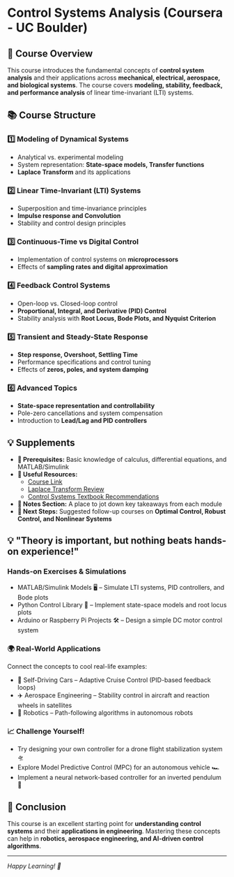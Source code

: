 # Control Systems Analysis (Coursera - UC Boulder)

## 📌 Course Overview
This course introduces the fundamental concepts of **control system analysis** and their applications across **mechanical, electrical, aerospace, and biological systems**. The course covers **modeling, stability, feedback, and performance analysis** of linear time-invariant (LTI) systems.

## 📚 Course Structure
### **1️⃣ Modeling of Dynamical Systems**
- Analytical vs. experimental modeling
- System representation: **State-space models, Transfer functions**
- **Laplace Transform** and its applications

### **2️⃣ Linear Time-Invariant (LTI) Systems**
- Superposition and time-invariance principles
- **Impulse response and Convolution**
- Stability and control design principles

### **3️⃣ Continuous-Time vs Digital Control**
- Implementation of control systems on **microprocessors**
- Effects of **sampling rates and digital approximation**

### **4️⃣ Feedback Control Systems**
- Open-loop vs. Closed-loop control
- **Proportional, Integral, and Derivative (PID) Control**
- Stability analysis with **Root Locus, Bode Plots, and Nyquist Criterion**

### **5️⃣ Transient and Steady-State Response**
- **Step response, Overshoot, Settling Time**
- Performance specifications and control tuning
- Effects of **zeros, poles, and system damping**

### **6️⃣ Advanced Topics**
- **State-space representation and controllability**
- Pole-zero cancellations and system compensation
- Introduction to **Lead/Lag and PID controllers**

## 💡 Supplements 
- **📜 Prerequisites:** Basic knowledge of calculus, differential equations, and MATLAB/Simulink
- **🔗 Useful Resources:**
  - [Course Link](https://www.coursera.org/)
  - [Laplace Transform Review](https://en.wikipedia.org/wiki/Laplace_transform)
  - [Control Systems Textbook Recommendations](https://ocw.mit.edu/)
- **📝 Notes Section:** A place to jot down key takeaways from each module
- **🚀 Next Steps:** Suggested follow-up courses on **Optimal Control, Robust Control, and Nonlinear Systems**

## 💡 "Theory is important, but nothing beats hands-on experience!" 

 ### Hands-on Exercises & Simulations

- MATLAB/Simulink Models 🖥️ – Simulate LTI systems, PID controllers, and Bode plots
- Python Control Library 🐍 – Implement state-space models and root locus plots
- Arduino or Raspberry Pi Projects 🛠️ – Design a simple DC motor control system

### 🌍 Real-World Applications
Connect the concepts to cool real-life examples:

- 🚗 Self-Driving Cars – Adaptive Cruise Control (PID-based feedback loops)
- ✈️ Aerospace Engineering – Stability control in aircraft and reaction wheels in satellites
- 🤖 Robotics – Path-following algorithms in autonomous robots

### 📈 Challenge Yourself!
- Try designing your own controller for a drone flight stabilization system 🛸
- Explore Model Predictive Control (MPC) for an autonomous vehicle 🏎️
- Implement a neural network-based controller for an inverted pendulum 🤯

## 🎯 Conclusion
This course is an excellent starting point for **understanding control systems** and their **applications in engineering**. Mastering these concepts can help in **robotics, aerospace engineering, and AI-driven control algorithms**.

---
*Happy Learning! 🚀*
